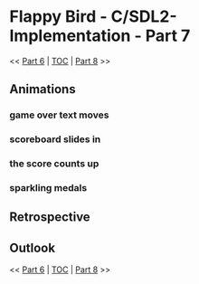 # Flappy Bird - C/SDL2-Implementation - Part 7

<< [Part 6](FlappyBird_6.md) | [TOC](TOC.md) | [Part 8](Patience.md) >><br>

## Animations

### game over text moves

### scoreboard slides in

### the score counts up

### sparkling medals

## Retrospective

## Outlook

<< [Part 6](FlappyBird_6.md) | [TOC](TOC.md) | [Part 8](Patience.md) >><br>
